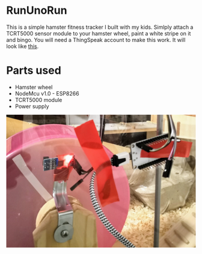 # RunUnoRun
This is a simple hamster fitness tracker I built with my kids. Simlply attach a TCRT5000 sensor module to your hamster wheel, paint a white stripe on it and bingo. You will need a ThingSpeak account to make this work. It will look like [this](https://thingspeak.com/channels/770699). 

# Parts used
* Hamster wheel
* NodeMcu v1.0 - ESP8266
* TCRT5000 module
* Power supply

![UnosGym](IMG_20190501_205415.jpg)


